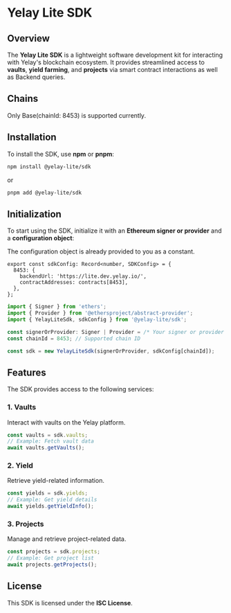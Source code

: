 # Yelay Lite SDK

## Overview
The **Yelay Lite SDK** is a lightweight software development kit for interacting with Yelay's blockchain ecosystem. It provides streamlined access to **vaults**, **yield farming**, and **projects** via smart contract interactions as well as Backend queries.


## Chains
Only Base(chainId: 8453) is supported currently.

## Installation
To install the SDK, use **npm** or **pnpm**:

```sh
npm install @yelay-lite/sdk
```

or

```sh
pnpm add @yelay-lite/sdk
```

## Initialization
To start using the SDK, initialize it with an **Ethereum signer or provider** and a **configuration object**:

The configuration object is already provided to you as a constant. 
```
export const sdkConfig: Record<number, SDKConfig> = {
  8453: {
    backendUrl: 'https://lite.dev.yelay.io/',
    contractAddresses: contracts[8453],
  },
};
```

```ts
import { Signer } from 'ethers';
import { Provider } from '@ethersproject/abstract-provider';
import { YelayLiteSdk, sdkConfig } from '@yelay-lite/sdk';

const signerOrProvider: Signer | Provider = /* Your signer or provider */;
const chainId = 8453; // Supported chain ID

const sdk = new YelayLiteSdk(signerOrProvider, sdkConfig[chainId]);
```

## Features
The SDK provides access to the following services:

### **1. Vaults**
Interact with vaults on the Yelay platform.
```ts
const vaults = sdk.vaults;
// Example: Fetch vault data
await vaults.getVaults();
```

### **2. Yield**
Retrieve yield-related information.
```ts
const yields = sdk.yields;
// Example: Get yield details
await yields.getYieldInfo();
```

### **3. Projects**
Manage and retrieve project-related data.
```ts
const projects = sdk.projects;
// Example: Get project list
await projects.getProjects();
```

## License
This SDK is licensed under the **ISC License**.


